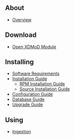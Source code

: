 About
-----

- [Overview](index.html)

Download
--------

- [Open XDMoD Module](https://github.com/ubccr/xdmod-value-analytics/releases/latest)

Installing
----------

- [Software Requirements](software-requirements.html)
- [Installation Guide](install.html)
   - [RPM Installation Guide](install-rpm.html)
   - [Source Installation Guide](install-source.html)
- [Configuration Guide](configuration.html)
- [Database Guide](databases.html)
- [Upgrade Guide](upgrade.html)

Using
-----

- [Ingestion](ingestor.html)
